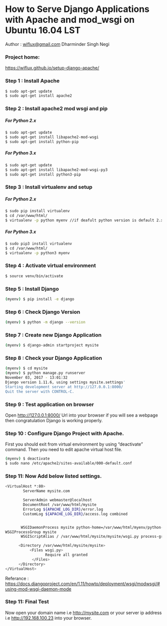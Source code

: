 # How to Serve Django Applications with Apache and mod_wsgi on Ubuntu 16.04 LST
Author : <wiflux@gmail.com> Dharminder Singh Negi
### Project home:
   https://wiflux.github.io/setup-django-apache/
   
### Step 1 : Install Apache
```sh
$ sudo apt-get update
$ sudo apt-get install apache2
```
### Step 2 : Install apache2 mod wsgi and pip
##### For Python 2.x
```sh
$ sudo apt-get update
$ sudo apt-get install libapache2-mod-wsgi
$ sudo apt-get install python-pip
```
##### For Python 3.x
```sh
$ sudo apt-get update
$ sudo apt-get install libapache2-mod-wsgi-py3
$ sudo apt-get install python3-pip
```

### Step 3 : Install virtualenv and setup
##### For Python 2.x
```sh
$ sudo pip install virtualenv
$ cd /var/www/html/ 
$ virtualenv -p python myenv //if deafult python version is default 2.x
```
##### For Python 3.x
```sh
$ sudo pip3 install virtualenv
$ cd /var/www/html/ 
$ virtualenv -p python3 myenv 

```
### Step 4 : Activate virtual environment
```sh
$ source venv/bin/activate
```

### Step 5 : Install Django
```sh
(myenv) $ pip install -e django
```
### Step 6 : Check Django Version
```sh
(myenv) $ python -m django --version
```
### Step 7 : Create new Django Application
```sh
(myenv) $ django-admin startproject mysite
```
### Step 8 : Check your Django Application 
```sh
(myenv) $ cd mysite
(myenv) $ python manage.py runserver
November 03, 2017 - 13:01:32
Django version 1.11.6, using settings mysite.settings'
Starting development server at http://127.0.0.1:8000/
Quit the server with CONTROL-C.
```
### Step 9 : Test application on browser 
Open http://127.0.0.1:8000/ Url into your browser if you will see a webpage then congratulation Django is working properly. 
### Step 10 : Configure Django Project with Apache. 
First you should exit from virtual environment by using “deactivate” command. Then you need to edit apache virtual host file.
```sh
(myenv) $ deactivate
$ sudo nano /etc/apache2/sites-available/000-default.conf 
```
### Step 11: Now Add below listed settings. 
```sh
<VirtualHost *:80>
        ServerName mysite.com

        ServerAdmin webmaster@localhost
        DocumentRoot /var/www/html/mysite
        ErrorLog ${APACHE_LOG_DIR}/error.log
        CustomLog ${APACHE_LOG_DIR}/access.log combined


       WSGIDaemonProcess mysite python-home=/var/www/html/myenv/python-path=/var/www/html/mysite
WSGIProcessGroup mysite
       WSGIScriptAlias / /var/www/html/mysite/mysite/wsgi.py process-group=mysite

      <Directory /var/www/html/mysite/mysite>
           <Files wsgi.py>
                  Require all granted
            </Files>
      </Directory>
</VirtualHost>
```
Referance : https://docs.djangoproject.com/en/1.11/howto/deployment/wsgi/modwsgi/#using-mod-wsgi-daemon-mode
### Step 11: Final Test 
Now open your domain name i.e http://mysite.com or your server ip address i.e http://192.168.100.23 into your browser. 




